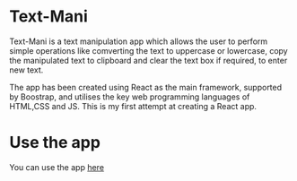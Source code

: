 # Text-Mani

Text-Mani is a text manipulation app which allows the user to perform simple operations like comverting the text to uppercase or lowercase, copy the manipulated text to clipboard and clear the text box if required, to enter new text. 

The app has been created using React as the main framework, supported by Boostrap, and utilises the key web programming languages of HTML,CSS and JS. This is my first attempt at creating a React app.

# Use the app

You can use the app [here](https://ja-26-01.github.io/Text-mani.app/)

